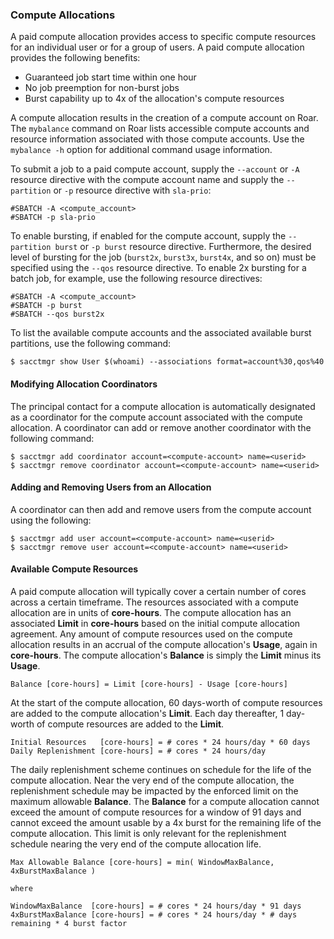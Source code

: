 ### Compute Allocations

A paid compute allocation provides access to specific compute resources for an individual user or for a group of users. 
A paid compute allocation provides the following benefits:

- Guaranteed job start time within one hour
- No job preemption for non-burst jobs
- Burst capability up to 4x of the allocation's compute resources

A compute allocation results in the creation of a compute account on Roar. 
The `mybalance` command on Roar lists accessible compute accounts and resource information associated with those compute accounts. 
Use the `mybalance -h` option for additional command usage information.

To submit a job to a paid compute account, supply the `--account` or `-A` resource directive with the compute account name and supply the `--partition` or `-p` resource directive with `sla-prio`:

```
#SBATCH -A <compute_account>
#SBATCH -p sla-prio
```

To enable bursting, if enabled for the compute account, supply the `--partition burst` or `-p burst` resource directive.
Furthermore, the desired level of bursting for the job (`burst2x`, `burst3x`, `burst4x`, and so on) must be specified using the `--qos` resource directive. To enable 2x bursting for a batch job, for example, use the following resource directives:

```
#SBATCH -A <compute_account>
#SBATCH -p burst
#SBATCH --qos burst2x
```

To list the available compute accounts and the associated available burst partitions, use the following command:

```
$ sacctmgr show User $(whoami) --associations format=account%30,qos%40
```


#### Modifying Allocation Coordinators

The principal contact for a compute allocation is automatically designated as a coordinator for the compute account associated with the compute allocation. 
A coordinator can add or remove another coordinator with the following command:

```
$ sacctmgr add coordinator account=<compute-account> name=<userid>
$ sacctmgr remove coordinator account=<compute-account> name=<userid>
```


#### Adding and Removing Users from an Allocation

A coordinator can then add and remove users from the compute account using the following:

```
$ sacctmgr add user account=<compute-account> name=<userid>
$ sacctmgr remove user account=<compute-account> name=<userid>
```


#### Available Compute Resources

A paid compute allocation will typically cover a certain number of cores across a certain timeframe. 
The resources associated with a compute allocation are in units of **core-hours**. 
The compute allocation has an associated **Limit** in **core-hours** based on the initial compute allocation agreement. 
Any amount of compute resources used on the compute allocation results in an accrual of the compute allocation's **Usage**, again in **core-hours**. 
The compute allocation's **Balance** is simply the **Limit** minus its **Usage**.

```
Balance [core-hours] = Limit [core-hours] - Usage [core-hours]
```

At the start of the compute allocation, 60 days-worth of compute resources are added to the compute allocation's **Limit**. 
Each day thereafter, 1 day-worth of compute resources are added to the **Limit**.

```
Initial Resources   [core-hours] = # cores * 24 hours/day * 60 days
Daily Replenishment [core-hours] = # cores * 24 hours/day
```

The daily replenishment scheme continues on schedule for the life of the compute allocation. 
Near the very end of the compute allocation, the replenishment schedule may be impacted by the enforced limit on the maximum allowable **Balance**. 
The **Balance** for a compute allocation cannot exceed the amount of compute resources for a window of 91 days and cannot exceed the amount usable by a 4x burst for the remaining life of the compute allocation. 
This limit is only relevant for the replenishment schedule nearing the very end of the compute allocation life.

```
Max Allowable Balance [core-hours] = min( WindowMaxBalance, 4xBurstMaxBalance )

where

WindowMaxBalance  [core-hours] = # cores * 24 hours/day * 91 days
4xBurstMaxBalance [core-hours] = # cores * 24 hours/day * # days remaining * 4 burst factor
```


